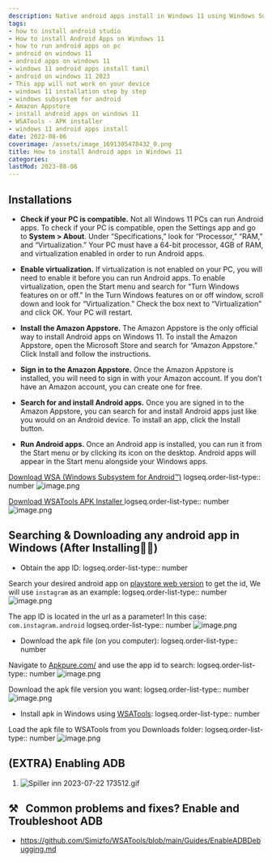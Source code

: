 ```yaml
---
description: Native android apps install in Windows 11 using Windows Subsystem for Android (even in unsupported regions). Without emulators
tags:
- how to install android studio
- How to install Android Apps on Windows 11
- how to run android apps on pc
- android on windows 11
- android apps on windows 11
- windows 11 android apps install tamil
- android on windows 11 2023
- This app will not work on your device
- windows 11 installation step by step
- windows subsystem for android
- Amazon Appstore
- install android apps on windows 11
- WSATools - APK installer
- windows 11 android apps install
date: 2022-08-06
coverimage: /assets/image_1691305478432_0.png
title: How to install Android apps in Windows 11
categories:
lastMod: 2023-08-06
---
```



## Installations

  + **Check if your PC is compatible.** Not all Windows 11 PCs can run Android apps. To check if your PC is compatible, open the Settings app and go to **System > About**. Under “Specifications,” look for “Processor,” “RAM,” and “Virtualization.” Your PC must have a 64-bit processor, 4GB of RAM, and virtualization enabled in order to run Android apps.

  + **Enable virtualization.** If virtualization is not enabled on your PC, you will need to enable it before you can run Android apps. To enable virtualization, open the Start menu and search for “Turn Windows features on or off.” In the Turn Windows features on or off window, scroll down and look for “Virtualization.” Check the box next to “Virtualization” and click OK. Your PC will restart.

  + **Install the Amazon Appstore.** The Amazon Appstore is the only official way to install Android apps on Windows 11. To install the Amazon Appstore, open the Microsoft Store and search for “Amazon Appstore.” Click Install and follow the instructions.

  + **Sign in to the Amazon Appstore.** Once the Amazon Appstore is installed, you will need to sign in with your Amazon account. If you don’t have an Amazon account, you can create one for free.

  + **Search for and install Android apps.** Once you are signed in to the Amazon Appstore, you can search for and install Android apps just like you would on an Android device. To install an app, click the Install button.

  + **Run Android apps.** Once an Android app is installed, you can run it from the Start menu or by clicking its icon on the desktop. Android apps will appear in the Start menu alongside your Windows apps.

<a href="https://windows-subsystem-for-android.en.uptodown.com/windows"> Download WSA (Windows Subsystem for Android™️)</a>
logseq.order-list-type:: number
![image.png](/assets/image_1689945928573_0.png)

<a href="https://wsatools.app"> Download WSATools APK Installer </a>
logseq.order-list-type:: number
![image.png](/assets/image_1689946223802_0.png)

##  Searching & Downloading any android app in Windows (After Installing🎉🎉)

  + Obtain the app ID:
logseq.order-list-type:: number

Search your desired android app on [playstore web version](https://play.google.com) to get the id, We will use `instagram` as an example: 
logseq.order-list-type:: number
![image.png](/assets/image_1691303730021_0.png)

The app ID is located in the url as a parameter! In this case: `com.instagram.android`
logseq.order-list-type:: number
![image.png](/assets/image_1691303932449_0.png)

  + Download the apk file (on you computer):
logseq.order-list-type:: number

Navigate to [Apkpure.com/](https://m.apkpure.com/) and use the app id to search:
logseq.order-list-type:: number
![image.png](/assets/image_1691304533880_0.png)

Download the apk file version you want: 
logseq.order-list-type:: number
![image.png](/assets/image_1691304664790_0.png)

  + Install apk in Windows using [WSATools](https://wsatools.app/):
logseq.order-list-type:: number

Load the apk file to WSATools from you Downloads folder:
logseq.order-list-type:: number
![image.png](/assets/image_1691304879491_0.png)



## (EXTRA) Enabling ADB

1. ![Spiller inn 2023-07-22 173512.gif](/assets/spiller_inn_2023-07-22_173512_1690040187301_0.gif)

## ⚒️   Common problems and fixes? Enable and Troubleshoot ADB

  + https://github.com/Simizfo/WSATools/blob/main/Guides/EnableADBDebugging.md




